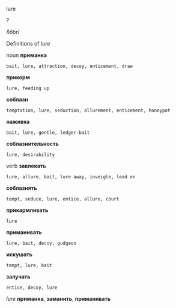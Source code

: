lure

?

/lo͝or/

Definitions of _lure_

noun
**приманка**

    bait, lure, attraction, decoy, enticement, draw
**прикорм**

    lure, feeding up
**соблазн**

    temptation, lure, seduction, allurement, enticement, honeypot
**наживка**

    bait, lure, gentle, ledger-bait
**соблазнительность**

    lure, desirability

verb
**завлекать**

    lure, allure, bait, lure away, inveigle, lead on
**соблазнять**

    tempt, seduce, lure, entice, allure, court
**прикармливать**

    lure
**приманивать**

    lure, bait, decoy, gudgeon
**искушать**

    tempt, lure, bait
**залучать**

    entice, decoy, lure

_lure_
**приманка**, **заманить**, **приманивать**